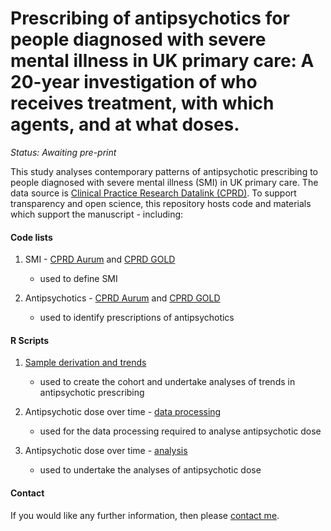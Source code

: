 # Prescribing of antipsychotics for people diagnosed with severe mental illness in UK primary care: A 20-year investigation of who receives treatment, with which agents, and at what doses.

<i>Status: Awaiting pre-print</i>

This study analyses contemporary patterns of antipsychotic prescribing to people diagnosed with severe mental illness (SMI) in UK primary care. The data source is [Clinical Practice Research Datalink (CPRD)](https://www.cprd.com/). To support transparency and open science, this repository hosts code and materials which support the manuscript - including:

#### Code lists

1. SMI - [CPRD Aurum](https://github.com/Alvin-RB/antipsychotics_descriptive_study_cprd/blob/main/Aurum_SMI_codelist_21032024.txt) and [CPRD GOLD](https://github.com/Alvin-RB/antipsychotics_descriptive_study_cprd/blob/main/GOLD_SMI_codelist_21032024.txt)
   - used to define SMI
   
2. Antipsychotics - [CPRD Aurum](https://github.com/Alvin-RB/antipsychotics_descriptive_study_cprd/blob/main/antipsychotics_AURUM_250324.txt) and [CPRD GOLD](https://github.com/Alvin-RB/antipsychotics_descriptive_study_cprd/blob/main/antipsychotics_GOLD_250324.txt)
    - used to identify prescriptions of antipsychotics

#### R Scripts

1. [Sample derivation and trends](https://github.com/Alvin-RB/antipsychotics_descriptive_study_cprd/blob/main/1.%20Sample%20derivation%20and%20trends_github%2025.03.24.R)
   - used to create the cohort and undertake analyses of trends in antipsychotic prescribing
   
2. Antipsychotic dose over time - [data processing](https://github.com/Alvin-RB/antipsychotics_descriptive_study_cprd/blob/main/2.%20Antipsychotic%20dose%20-%20data%20processing_github%2025.03.24.R)
   - used for the data processing required to analyse antipsychotic dose
   
3. Antipsychotic dose over time - [analysis](https://github.com/Alvin-RB/antipsychotics_descriptive_study_cprd/blob/main/3.%20Antipsychotic%20dose%20-%20analysis_github%2025.03.24.R)
   - used to undertake the analyses of antipsychotic dose

#### Contact

If you would like any further information, then please [contact me](https://github.com/Alvin-RB).
